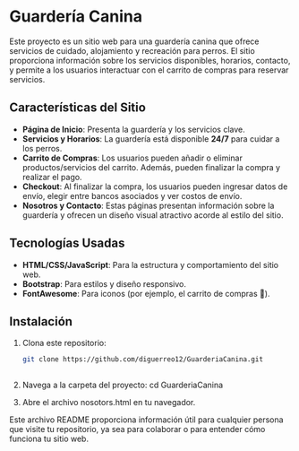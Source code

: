 # Guardería Canina

Este proyecto es un sitio web para una guardería canina que ofrece servicios de cuidado, alojamiento y recreación para perros. El sitio proporciona información sobre los servicios disponibles, horarios, contacto, y permite a los usuarios interactuar con el carrito de compras para reservar servicios.

## Características del Sitio

- **Página de Inicio**: Presenta la guardería y los servicios clave.
- **Servicios y Horarios**: La guardería está disponible **24/7** para cuidar a los perros.
- **Carrito de Compras**: Los usuarios pueden añadir o eliminar productos/servicios del carrito. Además, pueden finalizar la compra y realizar el pago.
- **Checkout**: Al finalizar la compra, los usuarios pueden ingresar datos de envío, elegir entre bancos asociados y ver costos de envío.
- **Nosotros y Contacto**: Estas páginas presentan información sobre la guardería y ofrecen un diseño visual atractivo acorde al estilo del sitio.

## Tecnologías Usadas

- **HTML/CSS/JavaScript**: Para la estructura y comportamiento del sitio web.
- **Bootstrap**: Para estilos y diseño responsivo.
- **FontAwesome**: Para iconos (por ejemplo, el carrito de compras 🛒).

## Instalación
1. Clona este repositorio:

   ```bash
   git clone https://github.com/diguerreo12/GuarderiaCanina.git
 
2. Navega a la carpeta del proyecto:
   cd GuarderiaCanina
3. Abre el archivo nosotors.html en tu navegador.


Este archivo README proporciona información útil para cualquier persona que visite tu repositorio, ya sea para colaborar o para entender cómo funciona tu sitio web. 
